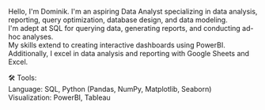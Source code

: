 

Hello, I'm Dominik. I'm an aspiring Data Analyst specializing in data analysis, reporting, query optimization, database design, and data modeling. \
I'm adept at SQL for querying data, generating reports, and conducting ad-hoc analyses. \
My skills extend to creating interactive dashboards using PowerBI. \
Additionally, I excel in data analysis and reporting with Google Sheets and Excel.

🛠️ Tools: \
Language: SQL, Python (Pandas, NumPy, Matplotlib, Seaborn) \
Visualization: PowerBI, Tableau
